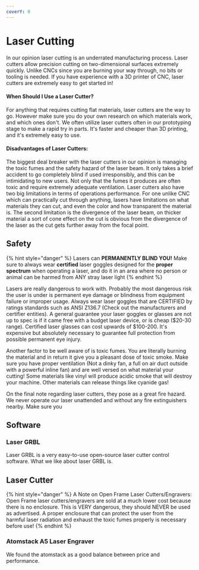```yaml
---
coverY: 0
---
```


# Laser Cutting

In our opinion laser cutting is an underrated manufacturing process. Laser cutters allow precision cutting on two-dimensional surfaces extremely quickly. Unlike CNCs since you are burning your way through, no bits or tooling is needed. If you have experience with a 3D printer of CNC, laser cutters are extremely easy to get started in!

#### When Should I Use a Laser Cutter?

For anything that requires cutting flat materials, laser cutters are the way to go. However make sure you do your own research on which materials work, and which ones don't. We often utilize laser cutters often in our prototyping stage to make a rapid try in parts. It's faster and cheaper than 3D printing, and it's extremely easy to use.&#x20;

#### Disadvantages of Laser Cutters:

The biggest deal breaker with the laser cutters in our opinion is managing the toxic fumes and the safety hazard of the laser beam. It only takes a brief accident to go completely blind if used irresponsibly, and this can be intimidating to new users. Not only that the fumes it produces are often toxic and require extremely adequate ventilation. Laser cutters also have two big limitations in terms of operations performance. For one unlike CNC which can practically cut through anything, lasers have limitations on what materials they can cut, and even the color and how transparent the material is. The second limitation is the divergence of the laser beam, on thicker material a sort of cone effect on the cut is obvious from the divergence of the laser as the cut gets further away from the focal point.&#x20;

## Safety

{% hint style="danger" %}
Lasers can **PERMANENTLY BLIND YOU!** Make sure to always wear **certified** laser goggles designed for the **proper spectrum** when operating a laser, and do it in an area where no person or animal can be harmed from ANY stray laser light
{% endhint %}

Lasers are really dangerous to work with. Probably the most dangerous risk the user is under is permanent eye damage or blindness from equipment failure or improper usage. Always wear laser goggles that are CERTIFIED by ratings standards such as ANSI Z136.7 (Check out the manufacturers and certifier entities). A general guarantee your laser goggles or glasses are not up to spec is if it came free with a budget laser device, or is cheap ($20-30 range). Certified laser glasses can cost upwards of $100-200. It's expensive but absolutely necessary to guarantee full protection from possible permanent eye injury.

Another factor to be well aware of is toxic fumes. You are literally burning the material and in return it give you a pleasant dose of toxic smoke. Make sure you have proper ventilation (Not a dinky fan, a full on air duct outside with a powerful inline fan) and are well versed on what material your cutting! Some materials like vinyl will produce acidic smoke that will destroy your machine. Other materials can release things like cyanide gas!&#x20;

On the final note regarding laser cutters, they pose as a great fire hazard. We never operate our laser unattended and without any fire extinguishers nearby. Make sure you&#x20;

## Software

### Laser GRBL

Laser GRBL is a very easy-to-use open-source laser cutter control software. What we like about laser GRBL is.

## Laser Cutter

{% hint style="danger" %}
A Note on Open Frame Laser Cutters/Engravers: Open Frame laser cutters/engravers are sold at a much lower cost because there is no enclosure. This is VERY dangerous, they should NEVER be used as advertised. A proper enclosure that can protect the user from the harmful laser radiation and exhaust the toxic fumes properly is necessary before use!
{% endhint %}

### Atomstack A5 Laser Engraver

We found the atomstack as a good balance between price and performance.&#x20;

